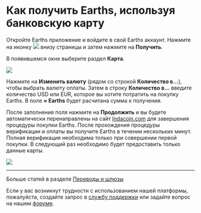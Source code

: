 # Как получить Earths, используя банковскую карту

Откройте Earths приложение и войдите в свой Earths аккаунт.
Нажмите на иконку ![](/earths-client/mobile-apps/_assets/earths_transfers_ios_01.png) внизу страницы и затем нажмите на **Получить**.

В появившемся окне выберите раздел **Карта**.

![](/earths-client/mobile-apps/_assets/buying_earths_using_card_01.png)

Нажмите на **Изменить валюту** (рядом со строкой **Количество в...**), чтобы выбрать валюту оплаты.
Затем в строку **Количество в...** введите количество USD или EUR, которое вы хотите потратить на покупку Earths. В поле **≈ Earths** будет расчитана сумма к получения.

После заполнения поля нажмите на **Продолжить** и вы будете автоматически перенаправлены на сайт [Indacoin.com](https://indacoin.com/) для завершения процедуры покупки Earths.
После прохождения процедуры верификации и оплаты вы получите Earths в течении нескольких минут. Полная верификация необходима только при совершении первой покупки.
В следующий раз необходимо будет предоставить только данные карты.

![](/earths-client/mobile-apps/_assets/buying_earths_using_card_02.png)

___

Больше статей в разделе [Переводы и шлюзы](/earths-client/mobile-apps/iOS/wallet-management.md)

Если у вас возникнут трудности с использованием нашей платформы, пожалуйста, создайте запрос в [службу поддержки](https://support.earths.ga/) или задайте вопрос на нашем [форуме](https://forum.earths.ga/).
